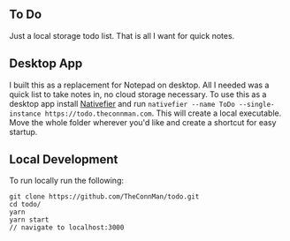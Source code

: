 ## To Do

Just a local storage todo list. That is all I want for quick notes.

## Desktop App

I built this as a replacement for Notepad on desktop. All I needed was a quick list to take notes in, no cloud storage necessary. To use this as a desktop app install [Nativefier](https://github.com/jiahaog/nativefier) and run `nativefier --name ToDo --single-instance https://todo.theconnman.com`. This will create a local executable. Move the whole folder wherever you'd like and create a shortcut for easy startup.

## Local Development

To run locally run the following:

```
git clone https://github.com/TheConnMan/todo.git
cd todo/
yarn
yarn start
// navigate to localhost:3000
```
